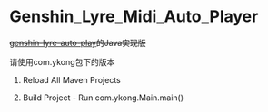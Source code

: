 # Genshin_Lyre_Midi_Auto_Player

~~[genshin-lyre-auto-play](https://github.com/Misaka17032/genshin-lyre-auto-play)的Java实现版~~

请使用com.ykong包下的版本

1. Reload All Maven Projects

2. Build Project - Run com.ykong.Main.main()
